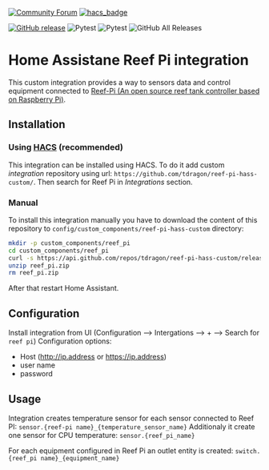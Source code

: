[![Community Forum](https://img.shields.io/badge/Community-Forum-41BDF5.svg?style=popout)](https://community.home-assistant.io/t/reef-pi-home-assistant-integration/312945)
[![hacs_badge](https://img.shields.io/badge/HACS-Custom-orange.svg)](https://github.com/custom-components/hacs)

[![GitHub release](https://img.shields.io/github/release/tdragon/reef-pi-hass-custom.svg)](https://github.com/reef-pi/reef-pi/releases)
![Pytest](https://github.com/tdragon/reef-pi-hass-custom/workflows/pytest/badge.svg?branch=master)
![Pytest](https://github.com/tdragon/reef-pi-hass-custom/workflows/hassfest/badge.svg?branch=master)
![GitHub All Releases](https://img.shields.io/github/downloads/tdragon/reef-pi-hass-custom/total)


# Home Assistane Reef Pi integration

This custom integration provides a way to sensors data and control equipment connected to [Reef-Pi (An open source reef tank controller based on Raspberry Pi)](http://reef-pi.github.io/).

## Installation

### Using [HACS](https://hacs.xyz/) (recommended)

This integration can be installed using HACS.
To do it add custom *integration* repository using url: `https://github.com/tdragon/reef-pi-hass-custom/`.
Then search for Reef Pi in *Integrations* section.

### Manual
To install this integration manually you have to download the content of this repository to `config/custom_components/reef-pi-hass-custom` directory:
```bash
mkdir -p custom_components/reef_pi
cd custom_components/reef_pi
curl -s https://api.github.com/repos/tdragon/reef-pi-hass-custom/releases/latest | grep "/reef_pi.zip"|cut -d : -f 2,3|tr -d \"| wget -i -
unzip reef_pi.zip
rm reef_pi.zip
```
After that restart Home Assistant.

## Configuration
Install integration from UI (Configuration --> Intergations --> + --> Search for `reef pi`)
Configuration options:
- Host (http://ip.address or https://ip.address)
- user name
- password
  
## Usage
Integration creates temperature sensor for each sensor connected to Reef PI: `sensor.{reef-pi name}_{temperature_sensor_name}`
Additionaly it create one sensor for CPU temperature: `sensor.{reef_pi_name}`

For each equipment configured in Reef Pi an outlet entity is created: `switch.{reef_pi name}_{equipment_name}`



